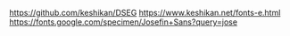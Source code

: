https://github.com/keshikan/DSEG
https://www.keshikan.net/fonts-e.html
https://fonts.google.com/specimen/Josefin+Sans?query=jose